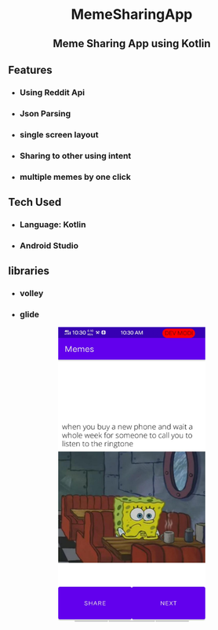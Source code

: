 
<h1 align="center">MemeSharingApp</h1>

<h2 align="center">Meme Sharing App using Kotlin </h2>
<h2>Features</h2>
<ul>
<li><h3>Using Reddit Api</h3></li>
<li><h3>Json Parsing</h3></li>
<li><h3>single screen layout</h3></li>
<li><h3>Sharing to other using intent</h3></li>
<li><h3>multiple memes by one click </h3></li>
</ul>
<h2>Tech Used</h2>
<ul>
<li><h3>Language:  Kotlin</h3></li>
<li><h3>Android Studio</h3></li>
</ul>
<h2>libraries</h2>
<ul>
  <li><h3>volley</h3></li>
  <li><h3>glide</h3></li>
</ul>
<p align="center">
    <img
            alt="Meme"
            src="https://github.com/Ashish-100-tiwari/MemeSharingApp/blob/master/meme-for-readme.jpeg"style="width:300px;height:600px;align="center"
    />
</p>
